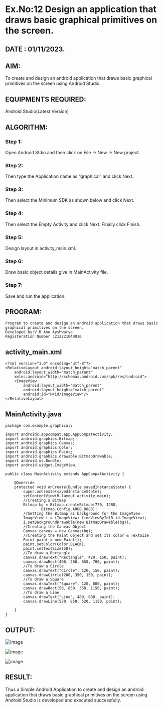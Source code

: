 # Ex.No:12 Design an application that draws basic graphical primitives on the screen.

## DATE : 01/11/2023.

## AIM:
To create and design an android application that draws basic graphical primitives on the screen using Android Studio.

## EQUIPMENTS REQUIRED:
Android Studio(Latest Version)

## ALGORITHM:

### Step 1: 
Open Android Stdio and then click on File -> New -> New project.

### Step 2:
 Then type the Application name as “graphical″ and click Next. 

### Step 3:
Then select the Minimum SDK as shown below and click Next.

### Step 4:
Then select the Empty Activity and click Next. Finally click Finish.

### Step 5:
Design layout in activity_main.xml.

### Step 6: 
Draw basic object details give in MainActivity file.

### Step 7:
Save and run the application.

## PROGRAM:
```
Program to create and design an android application that draws basic graphical primitives on the screen.
Developed by:V R Anu Ayshwarya
Registeration Number :212221040016
```
## activity_main.xml
```
<?xml version="1.0" encoding="utf-8"?>
<RelativeLayout android:layout_height="match_parent"
    android:layout_width="match_parent"
    xmlns:android="http://schemas.android.com/apk/res/android">
    <ImageView
        android:layout_width="match_parent"
        android:layout_height="match_parent"
        android:id="@+id/ImageView"/>
</RelativeLayout>
```

## MainActivity.java
```
package com.example.graphical;

import androidx.appcompat.app.AppCompatActivity;
import android.graphics.Bitmap;
import android.graphics.Canvas;
import android.graphics.Color;
import android.graphics.Paint;
import android.graphics.drawable.BitmapDrawable;
import android.os.Bundle;
import android.widget.ImageView;

public class MainActivity extends AppCompatActivity {

    @Override
    protected void onCreate(Bundle savedInstanceState) {
        super.onCreate(savedInstanceState);
        setContentView(R.layout.activity_main);
        //Creating a Bitmap
        Bitmap bg = Bitmap.createBitmap(720, 1280,
                Bitmap.Config.ARGB_8888);
        //Setting the Bitmap as background for the ImageView
        ImageView i = (ImageView) findViewById(R.id.ImageView);
        i.setBackgroundDrawable(new BitmapDrawable(bg));
        //Creating the Canvas Object
        Canvas canvas = new Canvas(bg);
        //Creating the Paint Object and set its color & TextSize
        Paint paint = new Paint();
        paint.setColor(Color.BLACK);
        paint.setTextSize(50);
        //To draw a Rectangle
        canvas.drawText("Rectangle", 420, 150, paint);
        canvas.drawRect(400, 200, 650, 700, paint);
        //To draw a Circle
        canvas.drawText("Circle", 120, 150, paint);
        canvas.drawCircle(200, 350, 150, paint);
        //To draw a Square
        canvas.drawText("Square", 120, 800, paint);
        canvas.drawRect(50, 850, 350, 1150, paint);
        //To draw a Line
        canvas.drawText("Line", 480, 800, paint);
        canvas.drawLine(520, 850, 520, 1150, paint);

    }
}
```
## OUTPUT:
![image](https://github.com/Anuayshh/Expt12/assets/127651217/c08b02cb-1157-44d0-bf26-ea486e11ed9a)

![image](https://github.com/Anuayshh/Expt12/assets/127651217/d0f552ec-f3a8-4b76-ae87-28d333e7e45e)

![image](https://github.com/Anuayshh/Expt12/assets/127651217/3fadf68f-81e6-4d45-b77a-933e37b5becf)

## RESULT:
Thus a Simple Android Application to create and design an android application that draws basic graphical primitives on the screen using Android Studio is developed and executed successfully.
